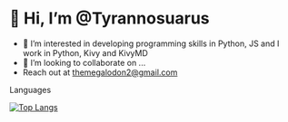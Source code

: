 # 👋 Hi, I’m @Tyrannosuarus
- 👀 I’m interested in developing programming skills in Python, JS and 
I work in Python, Kivy and KivyMD
- 💞️ I’m looking to collaborate on ...
- Reach out at themegalodon2@gmail.com

Languages

[![Top Langs](https://github-readme-stats-git-masterrstaa-rickstaa.vercel.app/api/top-langs/?username=Tyrannouarus)](https://github.com/anuraghazra/github-readme-stats)
